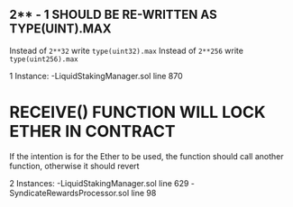 ## 2**<N> - 1 SHOULD BE RE-WRITTEN AS TYPE(UINT<N>).MAX

Instead of `2**32` write `type(uint32).max`
Instead of `2**256` write `type(uint256).max`

1 Instance: 
-LiquidStakingManager.sol line 870


# RECEIVE() FUNCTION WILL LOCK ETHER IN CONTRACT
If the intention is for the Ether to be used, the function should call another function, otherwise it should revert

2 Instances:
-LiquidStakingManager.sol line 629
-SyndicateRewardsProcessor.sol line 98







